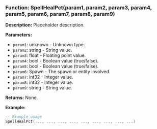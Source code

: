 ### Function: SpellHealPct(param1, param2, param3, param4, param5, param6, param7, param8, param9)

**Description:**
Placeholder description.

**Parameters:**
- `param1`: unknown - Unknown type.
- `param2`: string - String value.
- `param3`: float - Floating point value.
- `param4`: bool - Boolean value (true/false).
- `param5`: bool - Boolean value (true/false).
- `param6`: Spawn - The spawn or entity involved.
- `param7`: int32 - Integer value.
- `param8`: int32 - Integer value.
- `param9`: string - String value.

**Returns:** None.

**Example:**

```lua
-- Example usage
SpellHealPct(..., ..., ..., ..., ..., ..., ..., ..., ...)
```

